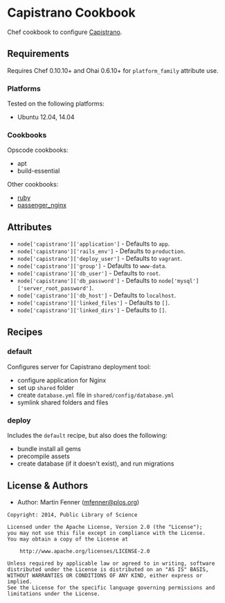 Capistrano Cookbook
====================

Chef cookbook to configure [Capistrano](http://capistranorb.com/).


Requirements
------------
Requires Chef 0.10.10+ and Ohai 0.6.10+ for `platform_family` attribute use.

### Platforms
Tested on the following platforms:

- Ubuntu 12.04, 14.04

### Cookbooks
Opscode cookbooks:

- apt
- build-essential

Other cookbooks:

- [ruby](https://github.com/articlemetrics/ruby-cookbook)
- [passenger_nginx](https://github.com/articlemetrics/passenger_nginx-cookbook)

Attributes
----------
* `node['capistrano']['application']` - Defaults to `app`.
* `node['capistrano']['rails_env']` - Defaults to `production`.
* `node['capistrano']['deploy_user']` - Defaults to `vagrant`.
* `node['capistrano']['group']` - Defaults to `www-data`.
* `node['capistrano']['db_user']` - Defaults to `root`.
* `node['capistrano']['db_password']` - Defaults to `node['mysql']['server_root_password']`.
* `node['capistrano']['db_host']` - Defaults to `localhost`.
* `node['capistrano']['linked_files']` - Defaults to `[]`.
* `node['capistrano']['linked_dirs']` - Defaults to `[]`.


Recipes
-------
### default
Configures server for Capistrano deployment tool:

* configure application for Nginx
* set up `shared` folder
* create `database.yml` file in `shared/config/database.yml`
* symlink shared folders and files

### deploy
Includes the `default` recipe, but also does the following:

* bundle install all gems
* precompile assets
* create database (if it doesn't exist), and run migrations


License & Authors
-----------------
- Author: Martin Fenner (<mfenner@plos.org>)

```text
Copyright: 2014, Public Library of Science

Licensed under the Apache License, Version 2.0 (the "License");
you may not use this file except in compliance with the License.
You may obtain a copy of the License at

    http://www.apache.org/licenses/LICENSE-2.0

Unless required by applicable law or agreed to in writing, software
distributed under the License is distributed on an "AS IS" BASIS,
WITHOUT WARRANTIES OR CONDITIONS OF ANY KIND, either express or implied.
See the License for the specific language governing permissions and
limitations under the License.
```
